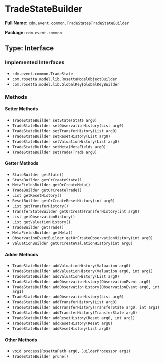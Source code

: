 # TradeStateBuilder

**Full Name:** `cdm.event.common.TradeState$TradeStateBuilder`

**Package:** `cdm.event.common`

## Type: Interface

### Implemented Interfaces

- `cdm.event.common.TradeState`
- `com.rosetta.model.lib.RosettaModelObjectBuilder`
- `com.rosetta.model.lib.GlobalKey$GlobalKeyBuilder`

### Methods

#### Setter Methods

- `TradeStateBuilder setState(State arg0)`
- `TradeStateBuilder setObservationHistory(List arg0)`
- `TradeStateBuilder setTransferHistory(List arg0)`
- `TradeStateBuilder setResetHistory(List arg0)`
- `TradeStateBuilder setValuationHistory(List arg0)`
- `TradeStateBuilder setMeta(MetaFields arg0)`
- `TradeStateBuilder setTrade(Trade arg0)`

#### Getter Methods

- `StateBuilder getState()`
- `StateBuilder getOrCreateState()`
- `MetaFieldsBuilder getOrCreateMeta()`
- `TradeBuilder getOrCreateTrade()`
- `List getResetHistory()`
- `ResetBuilder getOrCreateResetHistory(int arg0)`
- `List getTransferHistory()`
- `TransferStateBuilder getOrCreateTransferHistory(int arg0)`
- `List getObservationHistory()`
- `List getValuationHistory()`
- `TradeBuilder getTrade()`
- `MetaFieldsBuilder getMeta()`
- `ObservationEventBuilder getOrCreateObservationHistory(int arg0)`
- `ValuationBuilder getOrCreateValuationHistory(int arg0)`

#### Adder Methods

- `TradeStateBuilder addValuationHistory(Valuation arg0)`
- `TradeStateBuilder addValuationHistory(Valuation arg0, int arg1)`
- `TradeStateBuilder addValuationHistory(List arg0)`
- `TradeStateBuilder addObservationHistory(ObservationEvent arg0)`
- `TradeStateBuilder addObservationHistory(ObservationEvent arg0, int arg1)`
- `TradeStateBuilder addObservationHistory(List arg0)`
- `TradeStateBuilder addTransferHistory(List arg0)`
- `TradeStateBuilder addTransferHistory(TransferState arg0, int arg1)`
- `TradeStateBuilder addTransferHistory(TransferState arg0)`
- `TradeStateBuilder addResetHistory(Reset arg0, int arg1)`
- `TradeStateBuilder addResetHistory(Reset arg0)`
- `TradeStateBuilder addResetHistory(List arg0)`

#### Other Methods

- `void process(RosettaPath arg0, BuilderProcessor arg1)`
- `TradeStateBuilder prune()`

